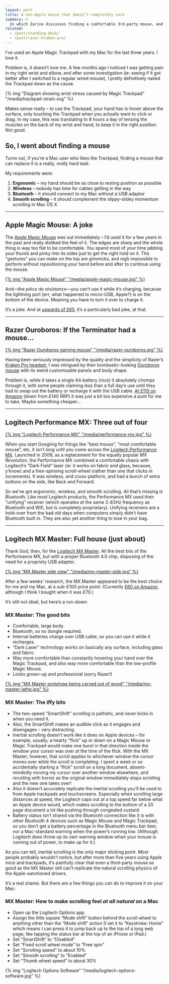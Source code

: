 ```yaml
---
layout: post
title: A non-Apple mouse that doesn’t completely suck
summary: >
  In which Zarino discusses finding a comfortable 3rd-party mouse, and how to make the Logitech MX Master feel natural on your Mac.
related:
  - /post/standing-desk/
  - /post/razer-kraken-pro/
---
```


I’ve used an Apple Magic Trackpad with my Mac for the last three years. I love it.

Problem is, it doesn’t love me. A few months ago I noticed I was getting pain in my right wrist and elbow, and after some investigation (ie: seeing if it got better after I switched to a regular wired mouse), I pretty definitively nailed the Trackpad down as the cause.

{% img "Diagram showing wrist stress caused by Magic Trackpad" "/media/trackpad-strain.svg" %}

Makes sense really – to use the Trackpad, your hand has to hover above the surface, only touching the Trackpad when you actually want to click or drag. In my case, this was translating to 8 hours a day of tensing the muscles on the back of my wrist and hand, to keep it in the right position. Not good.

## So, I went about finding a mouse

Turns out, if you’re a Mac user who likes the Trackpad, finding a mouse that can replace it is a really, *really* hard task.

My requirements were:

1. **Ergonomic** – my hand should be as close to resting position as possible
2. **Wireless** – nobody has time for cables getting in the way
3. **Bluetooth** – it should connect to my Mac without a USB adaptor
4. **Smooth scrolling** – it should complement the slippy-slidey momentum scrolling in Mac OS X

---

## Apple Magic Mouse: A joke

The [Apple Magic Mouse](http://www.amazon.co.uk/gp/product/B016MUCHTS/ref=as_li_tl?ie=UTF8&camp=1634&creative=19450&creativeASIN=B016MUCHTS&linkCode=as2&tag=zarsblo05-21) was out immediately – I’d used it for a few years in the past and really disliked the feel of it. The edges are sharp and the whole thing is way too flat to be comfortable. You spend most of your time jabbing your thumb and pinky into its sides just to get the right hold on it. The "gestures" you can make on the top are gimmicks, and nigh impossible to perform without repositioning your hand before and after to continue using the mouse.

[{% img "Apple Magic Mouse" "/media/apple-magic-mouse.jpg" %}](http://www.amazon.co.uk/gp/product/B016MUCHTS/ref=as_li_tl?ie=UTF8&camp=1634&creative=19450&creativeASIN=B016MUCHTS&linkCode=as2&tag=zarsblo05-21)

And—the *pièce de résistance*—you can’t use it while it’s charging, because the lightning port (err, what happened to micro-USB, Apple?) is on the bottom of the device. Meaning you have to turn it over to charge it.

It’s a joke. And at [upwards of £65](http://www.amazon.co.uk/gp/product/B016MUCHTS/ref=as_li_tl?ie=UTF8&camp=1634&creative=19450&creativeASIN=B016MUCHTS&linkCode=as2&tag=zarsblo05-21), it’s a particularly bad joke, at that.

---

## Razer Ouroboros: If the Terminator had a mouse…

[{% img "Razer Ouroboros gaming mouse" "/media/razer-ouroboros.jpg" %}](http://www.amazon.co.uk/gp/product/B009DYOPIM/ref=as_li_tl?ie=UTF8&camp=1634&creative=19450&creativeASIN=B009DYOPIM&linkCode=as2&tag=zarsblo05-21)

Having been seriously impressed by the quality and the simplicity of Razer’s [Kraken Pro headset](/post/razer-kraken-pro/), I was intrigued by their bombastic-looking [Ouroboros mouse](http://www.amazon.co.uk/gp/product/B009DYOPIM/ref=as_li_tl?ie=UTF8&camp=1634&creative=19450&creativeASIN=B009DYOPIM&linkCode=as2&tag=zarsblo05-21) with its weird customisable panels and body shape.

Problem is, while it takes a single AA battery (nice) it absolutely chomps through it, with some people claiming less than a full day’s use until they had to swap out the battery or recharge it with the USB cable. [At £110 on Amazon](http://www.amazon.co.uk/gp/product/B009DYOPIM/ref=as_li_tl?ie=UTF8&camp=1634&creative=19450&creativeASIN=B009DYOPIM&linkCode=as2&tag=zarsblo05-21) (down from £140 RRP) it was just a bit too expensive a punt for me to take. Maybe something cheaper…

---

## Logitech Performance MX: Three out of four

[{% img "Logitech Performance MX" "/media/performance-mx.jpg" %}](http://www.amazon.co.uk/gp/product/B002L3TSKC/ref=as_li_tl?ie=UTF8&camp=1634&creative=19450&creativeASIN=B002L3TSKC&linkCode=as2&tag=zarsblo05-21)

When you start Googling for things like “best mouse”, “most comfortable mouse”, etc, it isn’t long until you come across the [Logitech Performance MX](http://www.amazon.co.uk/gp/product/B002L3TSKC/ref=as_li_tl?ie=UTF8&camp=1634&creative=19450&creativeASIN=B002L3TSKC&linkCode=as2&tag=zarsblo05-21). Launched in 2009, as a replacement for the equally popular *MX Revolution*, the Performance MX combined a comfortable chasis with Logitech’s “Dark Field” laser (ie: it works on fabric and glass, because, y’know) and a free-spinning scroll-wheel (rather than one that clicks in increments). It was wireless, and cross-platform, and had a bunch of extra buttons on the side, like Back and Forward.

So we’ve got ergonomic, wireless, and smooth scrolling. All that’s missing is Bluetooth. Like most Logitech products, the Performance MX used their “unifying” receiver (which operates at the same 2.4GHz frequency as Bluetooth and Wifi, but is completely proprietary). Unifying receivers are a hold-over from the bad old days when computers simply didn’t have Bluetooth built in. They are also yet another thing to lose in your bag.

---

## Logitech MX Master: Full house (just about)

Thank God, then, for the [Logitech MX Master](http://www.amazon.co.uk/gp/product/B00ULNAOMA/ref=as_li_tl?ie=UTF8&camp=1634&creative=19450&creativeASIN=B00ULNAOMA&linkCode=as2&tag=zarsblo05-21). All the best bits of the Performance MX, but with a proper Bluetooth 4.0 chip, disposing of the need for a propriety USB adaptor.

[{% img "MX Master side view" "/media/mx-master-side.jpg" %}](http://www.amazon.co.uk/gp/product/B00ULNAOMA/ref=as_li_tl?ie=UTF8&camp=1634&creative=19450&creativeASIN=B00ULNAOMA&linkCode=as2&tag=zarsblo05-21)

After a few weeks’ research, the MX Master appeared to be the best choice for me and my Mac, at a sub-£100 price point. (Currently [£60 on Amazon](http://www.amazon.co.uk/gp/product/B00ULNAOMA/ref=as_li_tl?ie=UTF8&camp=1634&creative=19450&creativeASIN=B00ULNAOMA&linkCode=as2&tag=zarsblo05-21), although I think I bought when it was £70.)

It’s still not ideal, but here’s a run-down:

### MX Master: The good bits

- Comfortable, large body.
- Bluetooth, so no dongle required.
- Internal batteries charge over USB cable, so you can use it while it recharges.
- “Dark Laser” technology works on basically any surface, including glass and fabric.
- Way more comfortable than constantly hovering your hand over the Magic Trackpad, and also way more comfortable than the low-profile Magic Mouse.
- Looks grown-up and professional (sorry Razer!)

[{% img "MX Master prototype being carved out of wood" "/media/mx-master-lathe.jpg" %}](http://www.amazon.co.uk/gp/product/B00ULNAOMA/ref=as_li_tl?ie=UTF8&camp=1634&creative=19450&creativeASIN=B00ULNAOMA&linkCode=as2&tag=zarsblo05-21)

### MX Master: The iffy bits

- The two-speed “SmartShift" scrolling is pathetic, and never kicks in when you need it.
- Also, the SmartShift makes an audible click as it engages and disengages – very distracting.
- Inertial scrolling doesn’t work like it does on Apple devices – for example, usually, a hearty “flick” up or down on a Magic Mouse or Magic Trackpad would make one burst in that direction inside the window your cursor was over at the time of the flick. With the MX Master, however, that scroll applies to whichever window the cursor moves over while the scroll is completing. I spent a week or so accidentally starting a “flick” scroll on a long document, absent-mindedly moving my cursor over another window elsewhere, and recoiling with horror as the original window immediately stops scrolling and the new one takes over!
- Also it doesn’t accurately replicate the inertial scrolling you’ll be used to from Apple trackpads and touchscreens. Especially when scrolling large distances at speed, the Logitech caps out at a top speed far below what an Apple device would, which makes scrolling to the bottom of a 20 page document a lot like pushing through congealed custard.
- Battery status isn’t shared via the Bluetooth connection like it is with other Bluetooth 4 devices such as Magic Mouse and Magic Trackpad, so you don’t get a battery percentage in the Bluetooth menu bar item, nor a Mac-standard warning when the power’s running low. (Although Logitech does throw up its own warning window when your mouse is running out of power, to make up for it.)

As you can tell, inertial scrolling is the only major sticking point. Most people probably wouldn’t notice, but after more than five years using Apple mice and trackpads, it’s painfully clear that even a third-party mouse as good as the MX Master still can’t replicate the natural scrolling physics of the Apple-sanctioned drivers.

It’s a real shame. But there are a few things you can do to improve it on your Mac:

### MX Master: How to make scrolling feel *at all natural* on a Mac

- Open up the Logitech Options app.
- Assign the little square “Mode shift” button behind the scroll wheel to anything other than the “Mode shift” action (I set it to “Keystroke: Home” which means I can press it to jump back up to the top of a long web page, like tapping the status bar at the top of an iPhone or iPad.)
- Set “SmartShift” to “Disabled"
- Set “Fixed scroll wheel mode” to “Free spin"
- Set “Scrolling speed” to about 10%
- Set “Smooth scrolling” to “Enabled"
- Set “Thumb wheel speed” to about 30%

{% img "Logitech Options Software" "/media/logitech-options-software.jpg" %}
